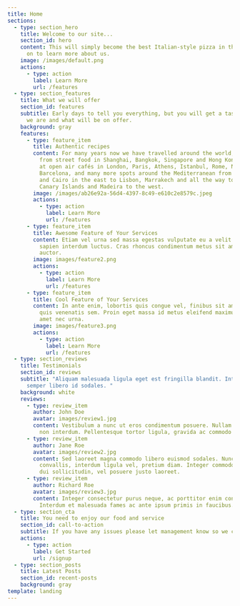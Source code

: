 ```yaml
---
title: Home
sections:
  - type: section_hero
    title: Welcome to our site...
    section_id: hero
    content: This will simply become the best Italian-style pizza in this area. Read
      on to learn more about us.
    image: /images/default.png
    actions:
      - type: action
        label: Learn More
        url: /features
  - type: section_features
    title: What we will offer
    section_id: features
    subtitle: Early days to tell you everything, but you will get a taster for who
      we are and what will be on offer.
    background: gray
    features:
      - type: feature_item
        title: Authentic recipes
        content: For many years now we have travelled around the world, eaten everything
          from street food in Shanghai, Bangkok, Singapore and Hong Kong. Dined
          at open air cafés in London, Paris, Athens, Istanbul, Rome, Naples,
          Barcelona, and many more spots around the Mediterranean from Jerusalem
          and Cairo in the east to Lisbon, Marrakech and all the way to the
          Canary Islands and Madeira to the west.
        image: /images/ab26e92a-56d4-4397-8c49-e610c2e8579c.jpeg
        actions:
          - type: action
            label: Learn More
            url: /features
      - type: feature_item
        title: Awesome Feature of Your Services
        content: Etiam vel urna sed massa egestas vulputate eu a velit. Sed ut nisl nec
          sapien interdum luctus. Cras rhoncus condimentum metus sit amet
          auctor.
        image: images/feature2.png
        actions:
          - type: action
            label: Learn More
            url: /features
      - type: feature_item
        title: Cool Feature of Your Services
        content: In ante enim, lobortis quis congue vel, finibus sit amet mi. Aenean
          quis venenatis sem. Proin eget massa id metus eleifend maximus sit
          amet nec urna.
        image: images/feature3.png
        actions:
          - type: action
            label: Learn More
            url: /features
  - type: section_reviews
    title: Testimonials
    section_id: reviews
    subtitle: "Aliquam malesuada ligula eget est fringilla blandit. Integer finibus
      semper libero id sodales. "
    background: white
    reviews:
      - type: review_item
        author: John Doe
        avatar: images/review1.jpg
        content: Vestibulum a nunc ut eros condimentum posuere. Nullam dapibus quis nunc
          non interdum. Pellentesque tortor ligula, gravida ac commodo eu.
      - type: review_item
        author: Jane Roe
        avatar: images/review2.jpg
        content: Sed laoreet magna commodo libero euismod sodales. Nunc ac libero
          convallis, interdum ligula vel, pretium diam. Integer commodo sem at
          dui sollicitudin, vel posuere justo laoreet.
      - type: review_item
        author: Richard Roe
        avatar: images/review3.jpg
        content: Integer consectetur purus neque, ac porttitor enim convallis vitae.
          Interdum et malesuada fames ac ante ipsum primis in faucibus.
  - type: section_cta
    title: You need to enjoy our food and service
    section_id: call-to-action
    subtitle: If you have any issues please let management know so we can action it
    actions:
      - type: action
        label: Get Started
        url: /signup
  - type: section_posts
    title: Latest Posts
    section_id: recent-posts
    background: gray
template: landing
---
```

